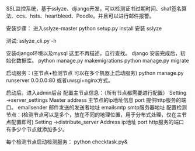 SSL监控系统，基于sslyze、djiango开发，可以检测证书过期时间、sha1签名算法、ccs、hsts、heartbleed、Poodle。并且可以进行邮件报警。

安装步骤：
进入sslyze-master
  python setup.py install  安装 sslyze
  
测试: sslyze_cli.py -h


安装django环境以及mysql 这里不再描述，自行查找。
django 安装完成后，初始化数据库。
python manage.py makemigrations
python manage.py migrate


启动服务：(主节点+检测节点 可以在多个机器上启动服务)
python manage.py runserver 0.0.0.0:80 
或者uwsgi+nginx方式。


启动后。进入admin后台
配置主节点信息：（所有节点都需要进行配置）
Setting ->server_settings
	Master address 主节点的ip地址信息
	port 提供http服务的端口。
	emailsender 邮件发送的发送者地址
	emailsmtp  smtp服务器地址
配置检测节点：(检测节点可以是多个，放在不同的地理位置，用于分布式处理，仅在主节点配置即可)
	Setting ->distribute_server
		Address ip地址
		port    http服务的端口
	有多少个节点就添加多少。
  
  
每个检测节点启动检测服务：
python checktask.py&

    
    


